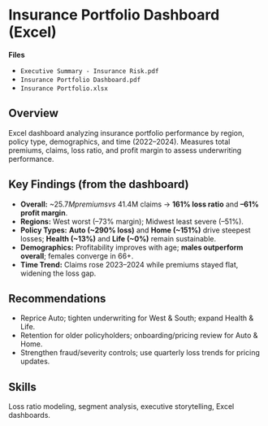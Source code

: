 # Insurance Portfolio Dashboard (Excel)

**Files**
- `Executive Summary - Insurance Risk.pdf` 
- `Insurance Portfolio Dashboard.pdf` 
- `Insurance Portfolio.xlsx`

## Overview
Excel dashboard analyzing insurance portfolio performance by region, policy type, demographics, and time (2022–2024). Measures total premiums, claims, loss ratio, and profit margin to assess underwriting performance.

## Key Findings (from the dashboard)
- **Overall:** ~$25.7M premiums vs ~$41.4M claims → **161% loss ratio** and **–61% profit margin**.
- **Regions:** West worst (–73% margin); Midwest least severe (–51%).
- **Policy Types:** **Auto (~290% loss)** and **Home (~151%)** drive steepest losses; **Health (~13%)** and **Life (~0%)** remain sustainable.
- **Demographics:** Profitability improves with age; **males outperform overall**; females converge in 66+.
- **Time Trend:** Claims rose 2023–2024 while premiums stayed flat, widening the loss gap.

## Recommendations
- Reprice Auto; tighten underwriting for West & South; expand Health & Life.
- Retention for older policyholders; onboarding/pricing review for Auto & Home.
- Strengthen fraud/severity controls; use quarterly loss trends for pricing updates.

## Skills
Loss ratio modeling, segment analysis, executive storytelling, Excel dashboards.
